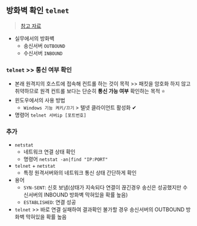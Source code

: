 ## 방화벽 확인 `telnet`
> [참고 자료](https://uutopia.tistory.com/4)
- 실무에서의 방화벽
  - 송신서버 `OUTBOUND`
  - 수신서버 `INBOUND`
### `telnet` >> 통신 여부 확인
- 본래 원격지의 호스트에 접속해 컨트롤 하는 것이 목적 >> 패킷을 암호화 하지 않고 취약하므로 원격 컨트롤 보다는 단순히 __통신 가능 여부__ 확인하는 목적 ⭐
- 윈도우에서의 사용 방법
  - `Windows 기능 켜키/끄기` > 텔넷 클라이언트 활성화 ✔
- 명령어 `telnet 서버ip [포트번호]`

### 추가
- `netstat`
  - 네트워크 연결 상태 확인
  - 명령어 `netstat -an|find "IP:PORT"`
- `telnet` + `netstat`
  - 특정 원격서버와의 네트워크 통신 상태 간단하게 확인
- 용어
  - `SYN-SENT`: 신호 보냄(상태가 지속되다 연결이 끊긴경우 송신은 성공했지만 수신서버의 INBOUND 방화벽 막혀있을 확률 높음)
  - `ESTABLISHED`: 연결 성공  
- `telnet` >> 바로 연결 실패하여 결과확인 불가할 경우 송신서버의 OUTBOUND 방화벽 막혀있을 확률 높음
